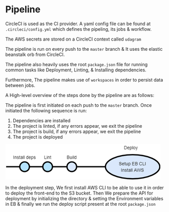 # Pipeline


CircleCI is used as the CI provider. A yaml config file can be found at `.circleci/config.yml` which defines the pipeling, its jobs & workflow.

The AWS secrets are stored on a CircleCI context called `udagram`

The pipeline is run on every push to the `master` branch & It uses the elastic beanstalk orb from CircleCI.

The pipeline also heavily uses the root `package.json` file for running common tasks like Deployment, Linting, & Installing dependencies. 

Furthermore, The pipeline makes use of `workspaces` in order to persist data between jobs.

A High-level overview of the steps done by the pipeline are as follows:

The pipeline is first initiated on each push to the `master` branch.
Once initiated the following sequence is run:

1. Dependencies are installed
1. The project is linted, if any errors appear, we exit the pipeline
2. The project is build, if any errors appear, we exit the pipeline
3. The project is deployed

![](../images/pipe.png)


In the deployment step, We first install AWS CLI to be able to use it in order to deploy the front-end to the S3 bucket.
Then We prepare the API for deployment by initializing the directory & setting the Environment variables in EB & finally we run the deploy script present at the root `package.json`

